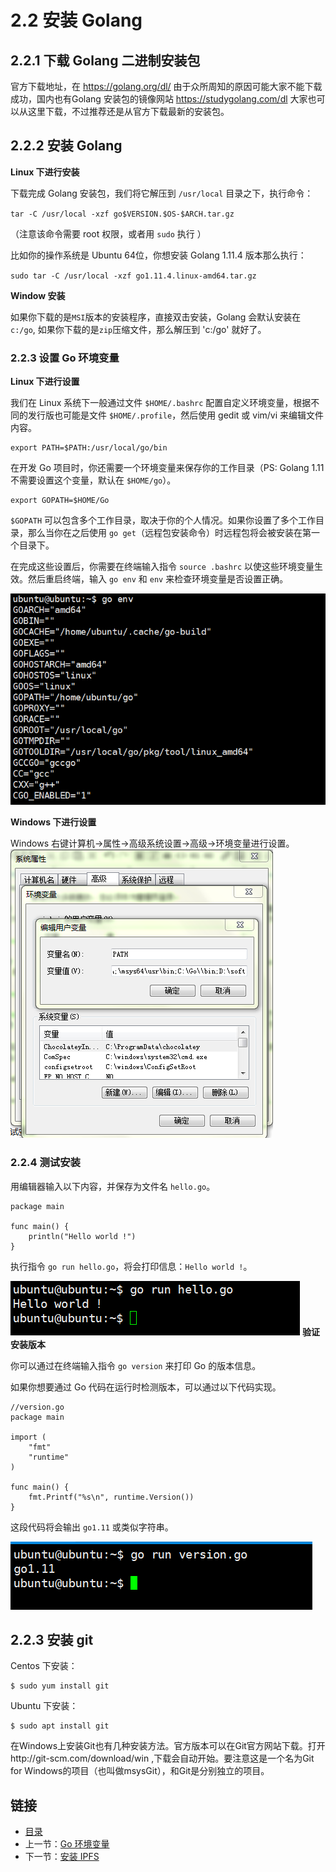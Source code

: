 # 2.2 安装 Golang


## 2.2.1 下载 Golang 二进制安装包

官方下载地址，在 https://golang.org/dl/ 由于众所周知的原因可能大家不能下载成功，国内也有Golang 安装包的镜像网站 https://studygolang.com/dl 大家也可以从这里下载，不过推荐还是从官方下载最新的安装包。

## 2.2.2 安装 Golang

**Linux 下进行安装**
	
下载完成 Golang 安装包，我们将它解压到 `/usr/local` 目录之下，执行命令：

`tar -C /usr/local -xzf go$VERSION.$OS-$ARCH.tar.gz` 

（注意该命令需要 root 权限，或者用 `sudo` 执行 ）
    
比如你的操作系统是 Ubuntu 64位，你想安装 Golang 1.11.4 版本那么执行：

`sudo tar -C /usr/local -xzf go1.11.4.linux-amd64.tar.gz`

**Window 安装**

如果你下载的是`MSI`版本的安装程序，直接双击安装，Golang 会默认安装在 `c:/go`,
	如果你下载的是`zip`压缩文件，那么解压到 'c:/go' 就好了。 


### 2.2.3 设置 Go 环境变量

**Linux 下进行设置**

我们在 Linux 系统下一般通过文件 `$HOME/.bashrc` 配置自定义环境变量，根据不同的发行版也可能是文件 `$HOME/.profile`，然后使用 gedit 或 vim/vi 来编辑文件内容。

	export PATH=$PATH:/usr/local/go/bin

在开发 Go 项目时，你还需要一个环境变量来保存你的工作目录（PS: Golang 1.11 不需要设置这个变量，默认在 `$HOME/go`）。

	export GOPATH=$HOME/Go

`$GOPATH` 可以包含多个工作目录，取决于你的个人情况。如果你设置了多个工作目录，那么当你在之后使用 `go get`（远程包安装命令）时远程包将会被安装在第一个目录下。

在完成这些设置后，你需要在终端输入指令 `source .bashrc` 以使这些环境变量生效。然后重启终端，输入 `go env` 和 `env` 来检查环境变量是否设置正确。

![goenv](images/2.0-goenv.png)

**Windows 下进行设置**

Windows 右键计算机->属性->高级系统设置->高级->环境变量进行设置。
![windows](images/2.0-windows-golang.png)

### 2.2.4 测试安装

用编辑器输入以下内容，并保存为文件名 `hello.go`。

	package main
		
	func main() {
		println("Hello world !")
	}


执行指令 `go run hello.go`，将会打印信息：`Hello world !`。

![hello](images/2.0-hello.png)
**验证安装版本**

你可以通过在终端输入指令 `go version` 来打印 Go 的版本信息。

如果你想要通过 Go 代码在运行时检测版本，可以通过以下代码实现。

	//version.go
	package main

	import (
		"fmt"
		"runtime"
	)

	func main() {
		fmt.Printf("%s\n", runtime.Version())
	}

这段代码将会输出 `go1.11` 或类似字符串。

![version](images/2.0-version.png)


## 2.2.3 安装 git

Centos 下安装：

	$ sudo yum install git

Ubuntu 下安装：

  	$ sudo apt install git

在Windows上安装Git也有几种安装方法。官方版本可以在Git官方网站下载。打开http://git-scm.com/download/win ,下载会自动开始。要注意这是一个名为Git for Windows的项目（也叫做msysGit），和Git是分别独立的项目。
	

## 链接

- [目录](SUMMARY.md)
- 上一节：[Go 环境变量](02.1.md)
- 下一节：[安装 IPFS](02.3.md)